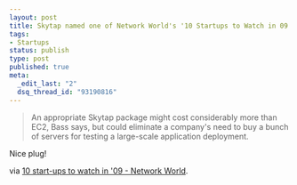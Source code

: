 ```yaml
--- 
layout: post
title: Skytap named one of Network World's '10 Startups to Watch in 09'
tags: 
- Startups
status: publish
type: post
published: true
meta: 
  _edit_last: "2"
  dsq_thread_id: "93190816"
---
```

<blockquote>An appropriate Skytap package might cost considerably more than EC2, Bass says, but could eliminate a company's need to buy a bunch of servers for testing a large-scale application deployment.</blockquote>
Nice plug!

via <a href="http://www.networkworld.com/supp/2009/outlook/010509-startups-to-watch.html?page=6"> 10 start-ups to watch in '09  - Network World</a>.
